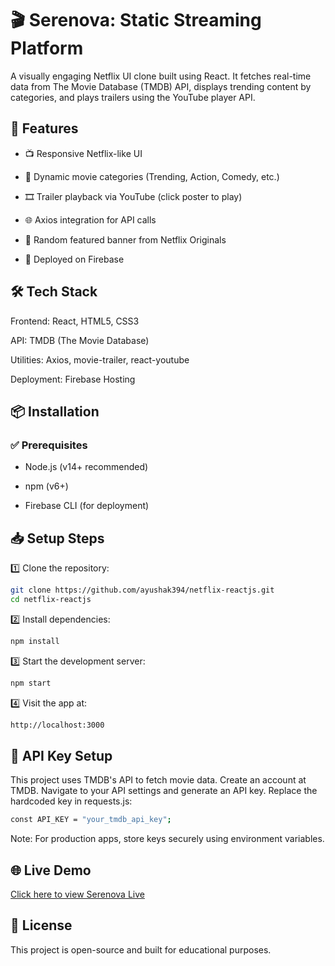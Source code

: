 # 🎬 Serenova: Static Streaming Platform

A visually engaging Netflix UI clone built using React. It fetches real-time data from The Movie Database (TMDB) API, displays trending content by categories, and plays trailers using the YouTube player API.

## 🚀 Features

- 📺 Responsive Netflix-like UI

- 🔄 Dynamic movie categories (Trending, Action, Comedy, etc.)

- 🎞️ Trailer playback via YouTube (click poster to play)

- 🌐 Axios integration for API calls

- 🎲 Random featured banner from Netflix Originals

- 🚀 Deployed on Firebase

## 🛠️ Tech Stack

Frontend: React, HTML5, CSS3

API: TMDB (The Movie Database)

Utilities: Axios, movie-trailer, react-youtube

Deployment: Firebase Hosting

## 📦 Installation

### ✅ Prerequisites

- Node.js (v14+ recommended)

- npm (v6+)

- Firebase CLI (for deployment)


## 📥 Setup Steps
1️⃣ Clone the repository:

```bash
git clone https://github.com/ayushak394/netflix-reactjs.git
cd netflix-reactjs
```
2️⃣ Install dependencies:

```bash
npm install
```
3️⃣ Start the development server:

```bash
npm start
```
4️⃣ Visit the app at:

```bash
http://localhost:3000
```

## 🔐 API Key Setup

This project uses TMDB's API to fetch movie data. Create an account at TMDB. Navigate to your API settings and generate an API key. Replace the hardcoded key in requests.js:

```bash
const API_KEY = "your_tmdb_api_key";
```
Note: For production apps, store keys securely using environment variables.

## 🌐 Live Demo

[Click here to view Serenova Live](https://serenova.netlify.app/)

## 📜 License
This project is open-source and built for educational purposes.





